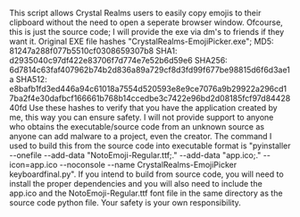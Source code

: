 This script allows Crystal Realms users to easily copy emojis to their clipboard without the need to open a seperate browser window. Ofcourse, this is just the source code; I will provide the exe via dm's to friends if they want it.
Original EXE file hashes "CrystalRealms-EmojiPicker.exe";
MD5: 81247a288f077b5510cf0308659307b8
SHA1: d2935040c97df422e83706f7d774e7e52b6d59e6
SHA256: 6d7814c63faf407962b74b2d836a89a729cf8d3fd99f677be98815d6f6d3ae1a
SHA512: e8bafb1fd3ed446a94c61018a7554d520593e8e9ce7076a9b29922a296cd17ba2f4e30dafbcf166661b768b14ccedbe3c7422e96bd2d08185fcf97d8442840fd 
Use these hashes to verify that you have the application created by me, this way you can ensure safety. I will not provide support to anyone who obtains the executable/source code from an unknown source as anyone can add malware to a project, even the creator.
The command I used to build this from the source code into executable format is "pyinstaller --onefile --add-data "NotoEmoji-Regular.ttf;." --add-data "app.ico;." --icon=app.ico --noconsole --name CrystalRealms-EmojiPicker keyboardfinal.py". If you intend to build from source code,
you will need to install the proper dependencies and you will also need to include the app.ico and the NotoEmoji-Regular.ttf font file in the same directory as the source code python file. Your safety is your own responsibility.
